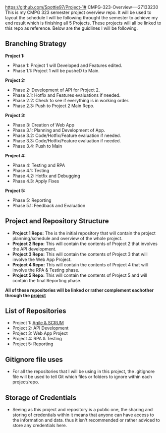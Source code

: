 https://github.com/Spottie97/Project-1# CMPG-323-Overview---27133230
This is my CMPG 323 semester project overview repo. It will be used to layout the schedule I will be following throught the semester to achieve my end result which is finishing all 5 Projects. These projects will all be linked to this repo as reference. Below are the guidlines I will be following.

## Branching Strategy
**Project 1:**
 - Phase 1: Project 1 will Developed and Features edited.
 - Phase 1.1: Project 1 will be pusheD to Main.

**Project 2:**
 - Phase 2: Development of API for Project 2.
 - Phase 2.1: Hotfix and Features evaluations if needed.
 - Phase 2.2: Check to see if everything is in working order.
 - Phase 2.3: Push to Project 2 Main Repo.

**Project 3:**
 - Phase 3: Creation of Web App
 - Phase 3.1: Planning and Development of App.
 - Phase 3.2: Code/Hotfix/Feature evaluation if needed.
 - Phase 3.3: Code/Hotfix/Feature evaluation if needed.
 - Phase 3.4: Push to Main

**Project 4:**
 - Phase 4: Testing and RPA 
 - Phase 4.1: Testing
 - Phase 4.2: Hotfix and Debugging
 - Phase 4.3: Apply Fixes

**Project 5:**
 - Phase 5: Reporting
 - Phase 5.1: Feedback and Evaluation



## Project and Repository Structure
 - **Project 1 Repo:** 
   The is the initial repository that will contain the project planning/schedule and overview of the whole project.
 - **Project 2 Repo:**
   This will contain the contents of Project 2 that involves the API development.
 - **Project 3 Repo:**
   This will contain the contents of Project 3 that will involve the Web App Project.
 - **Project 4 Repo:**
   This will contain the contents of Project 4 that will involve the RPA & Testing phase.
 - **Project 5 Repo:**
   This will contain the contents of Project 5 and will contain the final Reporting phase.
   
 **All of these repositories will be linked or rather complement eachother through the <a href="https://github.com/users/Spottie97/projects/2" target="_blank">project </a>**
## List of Repositories
 - Project 1: <a href="https://github.com/Spottie97/Project-1" target="_blank" target="_blank">Agile & SCRUM </a>
 - Project 2: API Development
 - Project 3: Web App Project
 - Project 4: RPA & Testing 
 - Project 5: Reporting

## Gitignore file uses
 - For all the repositories that I will be using in this project, the .gitignore file will be used to tell Git which files or folders to ignore within each project/repo.
## Storage of Credentials
 - Seeing as this project and repository is a public one, the sharing and storing of credentials within it means that anyone can have access to the information and data. thus it isn't recommended or rather adviced to store any credentials here.

